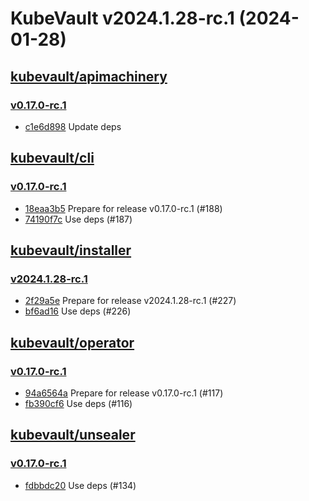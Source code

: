 # KubeVault v2024.1.28-rc.1 (2024-01-28)


## [kubevault/apimachinery](https://github.com/kubevault/apimachinery)

### [v0.17.0-rc.1](https://github.com/kubevault/apimachinery/releases/tag/v0.17.0-rc.1)

- [c1e6d898](https://github.com/kubevault/apimachinery/commit/c1e6d898) Update deps



## [kubevault/cli](https://github.com/kubevault/cli)

### [v0.17.0-rc.1](https://github.com/kubevault/cli/releases/tag/v0.17.0-rc.1)

- [18eaa3b5](https://github.com/kubevault/cli/commit/18eaa3b5) Prepare for release v0.17.0-rc.1 (#188)
- [74190f7c](https://github.com/kubevault/cli/commit/74190f7c) Use deps (#187)



## [kubevault/installer](https://github.com/kubevault/installer)

### [v2024.1.28-rc.1](https://github.com/kubevault/installer/releases/tag/v2024.1.28-rc.1)

- [2f29a5e](https://github.com/kubevault/installer/commit/2f29a5e) Prepare for release v2024.1.28-rc.1 (#227)
- [bf6ad16](https://github.com/kubevault/installer/commit/bf6ad16) Use deps (#226)



## [kubevault/operator](https://github.com/kubevault/operator)

### [v0.17.0-rc.1](https://github.com/kubevault/operator/releases/tag/v0.17.0-rc.1)

- [94a6564a](https://github.com/kubevault/operator/commit/94a6564a) Prepare for release v0.17.0-rc.1 (#117)
- [fb390cf6](https://github.com/kubevault/operator/commit/fb390cf6) Use deps (#116)



## [kubevault/unsealer](https://github.com/kubevault/unsealer)

### [v0.17.0-rc.1](https://github.com/kubevault/unsealer/releases/tag/v0.17.0-rc.1)

- [fdbbdc20](https://github.com/kubevault/unsealer/commit/fdbbdc20) Use deps (#134)



